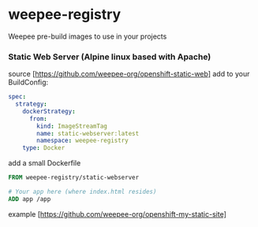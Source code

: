 # weepee-registry

Weepee pre-build images to use in your projects

### Static Web Server (Alpine linux based with Apache)
source [https://github.com/weepee-org/openshift-static-web]
add to your BuildConfig:
```yaml
spec:
  strategy:
    dockerStrategy:
      from:
        kind: ImageStreamTag
        name: static-webserver:latest
        namespace: weepee-registry
    type: Docker
```
add a small Dockerfile
```dockerfile
FROM weepee-registry/static-webserver

# Your app here (where index.html resides)
ADD app /app
```
example
[https://github.com/weepee-org/openshift-my-static-site]
